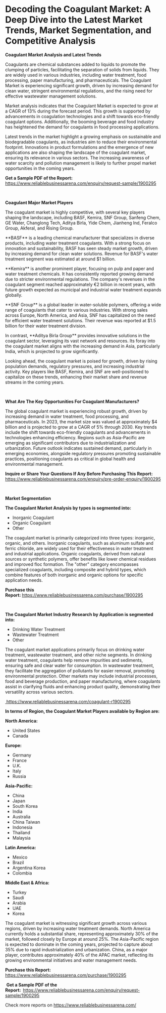 <p><h1>Decoding the Coagulant Market: A Deep Dive into the Latest Market Trends, Market Segmentation, and Competitive Analysis</h1></p><p><strong>Coagulant Market Analysis and Latest Trends</strong></p>
<p><p>Coagulants are chemical substances added to liquids to promote the clumping of particles, facilitating the separation of solids from liquids. They are widely used in various industries, including water treatment, food processing, paper manufacturing, and pharmaceuticals. The Coagulant Market is experiencing significant growth, driven by increasing demand for clean water, stringent environmental regulations, and the rising need for effective wastewater management solutions.</p><p>Market analysis indicates that the Coagulant Market is expected to grow at a CAGR of 13% during the forecast period. This growth is supported by advancements in coagulation technologies and a shift towards eco-friendly coagulant options. Additionally, the booming beverage and food industry has heightened the demand for coagulants in food processing applications.</p><p>Latest trends in the market highlight a growing emphasis on sustainable and biodegradable coagulants, as industries aim to reduce their environmental footprint. Innovations in product formulations and the emergence of new applications are also shaping the landscape of the coagulant market, ensuring its relevance in various sectors. The increasing awareness of water scarcity and pollution management is likely to further propel market opportunities in the coming years.</p></p>
<p><strong>Get a Sample PDF of the Report:&nbsp;</strong> <a href="https://www.reliablebusinessarena.com/enquiry/request-sample/1900295?utm_campaign=3254&utm_medium=2&utm_source=Github&utm_content=ia&utm_term=08032025&utm_id=coagulant">https://www.reliablebusinessarena.com/enquiry/request-sample/1900295</a></p>
<p>&nbsp;</p>
<p><strong>Coagulant Major Market Players</strong></p>
<p><p>The coagulant market is highly competitive, with several key players shaping the landscape, including BASF, Kemira, SNF Group, Sanfeng Chem, GE Water, Changlong Tech, Aditya Birla, Yide Chem, Jianheng Ind, Feralco Group, Akferal, and Rising Group.</p><p>**BASF** is a leading chemical manufacturer that specializes in diverse products, including water treatment coagulants. With a strong focus on innovation and sustainability, BASF has seen steady market growth, driven by increasing demand for clean water solutions. Revenue for BASF's water treatment segment was estimated at around $1 billion.</p><p>**Kemira** is another prominent player, focusing on pulp and paper and water treatment chemicals. It has consistently reported growing demand due to stricter environmental regulations. The company's revenues in the coagulant segment reached approximately €2 billion in recent years, with future growth expected as municipal and industrial water treatment expands globally.</p><p>**SNF Group** is a global leader in water-soluble polymers, offering a wide range of coagulants that cater to various industries. With strong sales across Europe, North America, and Asia, SNF has capitalized on the need for efficient water treatment solutions. Their revenue was reported at $1.5 billion for their water treatment division.</p><p>In contrast, **Aditya Birla Group** provides innovative solutions in the coagulant sector, leveraging its vast network and resources. Its foray into the coagulant market aligns with the increasing demand in Asia, particularly India, which is projected to grow significantly.</p><p>Looking ahead, the coagulant market is poised for growth, driven by rising population demands, regulatory pressures, and increasing industrial activity. Key players like BASF, Kemira, and SNF are well-positioned to capitalize on these trends, enhancing their market share and revenue streams in the coming years.</p></p>
<p>&nbsp;</p>
<p><strong>What Are The Key Opportunities For Coagulant Manufacturers?</strong></p>
<p><p>The global coagulant market is experiencing robust growth, driven by increasing demand in water treatment, food processing, and pharmaceuticals. In 2023, the market size was valued at approximately $4 billion and is projected to grow at a CAGR of 5% through 2030. Key trends include the shift towards eco-friendly coagulants and advancements in technologies enhancing efficiency. Regions such as Asia-Pacific are emerging as significant contributors due to industrialization and urbanization. Future outlook indicates sustained demand, particularly in emerging economies, alongside regulatory pressures promoting sustainable practices, positioning coagulants as critical in global health and environmental management.</p></p>
<p><strong>Inquire or Share Your Questions If Any Before Purchasing This Report:</strong> <a href="https://www.reliablebusinessarena.com/enquiry/pre-order-enquiry/1900295?utm_campaign=3254&utm_medium=2&utm_source=Github&utm_content=ia&utm_term=08032025&utm_id=coagulant">https://www.reliablebusinessarena.com/enquiry/pre-order-enquiry/1900295</a></p>
<p>&nbsp;</p>
<p><strong>Market Segmentation</strong></p>
<p><strong>The Coagulant Market Analysis by types is segmented into:</strong></p>
<p><ul><li>Inorganic Coagulant</li><li>Organic Coagulant</li><li>Other</li></ul></p>
<p><p>The coagulant market is primarily categorized into three types: inorganic, organic, and others. Inorganic coagulants, such as aluminum sulfate and ferric chloride, are widely used for their effectiveness in water treatment and industrial applications. Organic coagulants, derived from natural sources or synthetic polymers, offer benefits like lower chemical residues and improved floc formation. The "other" category encompasses specialized coagulants, including composite and hybrid types, which combine features of both inorganic and organic options for specific application needs.</p></p>
<p><strong>Purchase this Report:&nbsp;</strong><a href="https://www.reliablebusinessarena.com/purchase/1900295?utm_campaign=3254&utm_medium=2&utm_source=Github&utm_content=ia&utm_term=08032025&utm_id=coagulant">https://www.reliablebusinessarena.com/purchase/1900295</a></p>
<p>&nbsp;</p>
<p><strong>The Coagulant Market Industry Research by Application is segmented into:</strong></p>
<p><ul><li>Drinking Water Treatment</li><li>Wastewater Treatment</li><li>Other</li></ul></p>
<p><p>The coagulant market applications primarily focus on drinking water treatment, wastewater treatment, and other niche segments. In drinking water treatment, coagulants help remove impurities and sediments, ensuring safe and clear water for consumption. In wastewater treatment, they facilitate the aggregation of pollutants for easier removal, promoting environmental protection. Other markets may include industrial processes, food and beverage production, and paper manufacturing, where coagulants assist in clarifying fluids and enhancing product quality, demonstrating their versatility across various sectors.</p></p>
<p><a href="https://www.reliablebusinessarena.com/coagulant-r1900295?utm_campaign=3254&utm_medium=2&utm_source=Github&utm_content=ia&utm_term=08032025&utm_id=coagulant">&nbsp;https://www.reliablebusinessarena.com/coagulant-r1900295</a></p>
<p><strong>In terms of Region, the Coagulant Market Players available by Region are:</strong></p>
<p>
    <p> <strong> North America: </strong>
        <ul>
            <li>United States</li>
            <li>Canada</li>
        </ul>
        </p> 
    <p> <strong> Europe: </strong>
        <ul>
            <li>Germany</li>
            <li>France</li>
            <li>U.K.</li>
            <li>Italy</li>
            <li>Russia</li>
        </ul>
        </p> 
    <p> <strong> Asia-Pacific: </strong>
        <ul>
            <li>China</li>
            <li>Japan</li>
            <li>South Korea</li>
            <li>India</li>
            <li>Australia</li>
            <li>China Taiwan</li>
            <li>Indonesia</li>
            <li>Thailand</li>
            <li>Malaysia</li>
        </ul>
        </p> 
    <p> <strong> Latin America: </strong>
        <ul>
            <li>Mexico</li>
            <li>Brazil</li>
            <li>Argentina Korea</li>
            <li>Colombia</li>
        </ul>
        </p> 
    <p> <strong> Middle East & Africa: </strong>
        <ul>
            <li>Turkey</li>
            <li>Saudi</li>
            <li>Arabia</li>
            <li>UAE</li>
            <li>Korea</li>
        </ul>
    </p>
    </p>
<p><p>The coagulant market is witnessing significant growth across various regions, driven by increasing water treatment demands. North America currently holds a substantial share, representing approximately 30% of the market, followed closely by Europe at around 25%. The Asia-Pacific region is expected to dominate in the coming years, projected to capture about 35% due to rapid industrialization and urbanization. China, as a major player, contributes approximately 40% of the APAC market, reflecting its growing environmental initiatives and water management needs.</p></p>
<p><strong>Purchase this Report: </strong><a href="https://www.reliablebusinessarena.com/purchase/1900295?utm_campaign=3254&utm_medium=2&utm_source=Github&utm_content=ia&utm_term=08032025&utm_id=coagulant">https://www.reliablebusinessarena.com/purchase/1900295</a></p>
<p>&nbsp;<strong>Get a Sample PDF of the Report:&nbsp;&nbsp;</strong><a href="https://www.reliablebusinessarena.com/enquiry/request-sample/1900295?utm_campaign=3254&utm_medium=2&utm_source=Github&utm_content=ia&utm_term=08032025&utm_id=coagulant">https://www.reliablebusinessarena.com/enquiry/request-sample/1900295</a></p>
<p><strong></strong></p>
<p>Check more reports on <a href="https://www.reliablebusinessarena.com/?utm_campaign=3254&utm_medium=2&utm_source=Github&utm_content=ia&utm_term=08032025&utm_id=coagulant">https://www.reliablebusinessarena.com/</a></p>